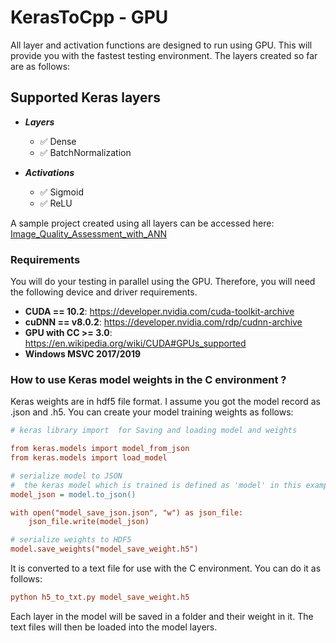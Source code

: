 # KerasToCpp - GPU

 All layer and activation functions are designed to run using GPU. This will provide you with the fastest testing environment. The layers created so far are as follows:

## Supported Keras layers

- ***Layers***
  - :white_check_mark: Dense
  - :white_check_mark: BatchNormalization

- ***Activations***
  - :white_check_mark: Sigmoid
  - :white_check_mark: ReLU

A sample project created using all layers can be accessed here: [Image_Quality_Assessment_with_ANN](https://github.com/fbasatemur/Image_Quality_Assessment_with_ANN)

### Requirements

You will do your testing in parallel using the GPU. Therefore, you will need the following device and driver requirements.

* **CUDA == 10.2**: https://developer.nvidia.com/cuda-toolkit-archive
* **cuDNN == v8.0.2**: https://developer.nvidia.com/rdp/cudnn-archive
* **GPU with CC >= 3.0**: https://en.wikipedia.org/wiki/CUDA#GPUs_supported
* **Windows MSVC 2017/2019**


### How to use Keras model weights in the C environment ?

Keras weights are in hdf5 file format. I assume you got the model record as .json and .h5.
You can create your model training weights as follows:

```ini
# keras library import  for Saving and loading model and weights

from keras.models import model_from_json
from keras.models import load_model

# serialize model to JSON
#  the keras model which is trained is defined as 'model' in this example
model_json = model.to_json()

with open("model_save_json.json", "w") as json_file:
    json_file.write(model_json)

# serialize weights to HDF5
model.save_weights("model_save_weight.h5")
```

It is converted to a text file for use with the C environment. You can do it as follows:

```ini
python h5_to_txt.py model_save_weight.h5
```

Each layer in the model will be saved in a folder and their weight in it. The text files will then be loaded into the model layers.
